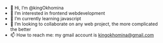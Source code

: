 - 👋 Hi, I’m @kingOkhomina
- 👀 I’m interested in frontend webdevelopment
- 🌱 I’m currently learning javascript
- 💞️ I’m looking to collaborate on any web project, the more complicated the better
- 📫 How to reach me: my gmail account is kingokhomina@gmail.com

<!---
kingOkhomina/kingOkhomina is a ✨ special ✨ repository because its `README.md` (this file) appears on your GitHub profile.
You can click the Preview link to take a look at your changes.
--->
